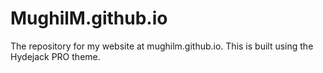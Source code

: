 # MughilM.github.io

The repository for my website at mughilm.github.io. This is built using the Hydejack PRO theme.
